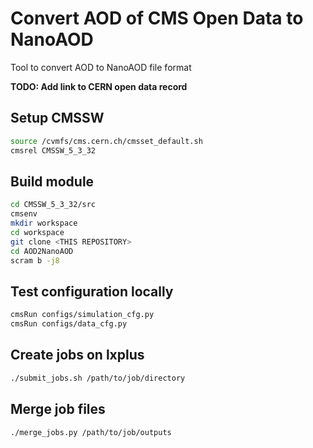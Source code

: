 # Convert AOD of CMS Open Data to NanoAOD

Tool to convert AOD to NanoAOD file format

**TODO: Add link to CERN open data record**

## Setup CMSSW

```bash
source /cvmfs/cms.cern.ch/cmsset_default.sh
cmsrel CMSSW_5_3_32
```

## Build module

```bash
cd CMSSW_5_3_32/src
cmsenv
mkdir workspace
cd workspace
git clone <THIS REPOSITORY>
cd AOD2NanoAOD
scram b -j8
```

## Test configuration locally

```bash
cmsRun configs/simulation_cfg.py
cmsRun configs/data_cfg.py
```

## Create jobs on lxplus

```bash
./submit_jobs.sh /path/to/job/directory
```

## Merge job files

```bash
./merge_jobs.py /path/to/job/outputs
```
